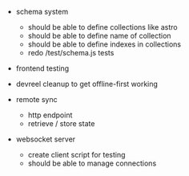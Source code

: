 - schema system
  - should be able to define collections like astro
  - should be able to define name of collection
  - should be able to define indexes in collections
  - redo /test/schema.js tests
- frontend testing
- devreel cleanup to get offline-first working

- remote sync
  - http endpoint
  - retrieve / store state

- websocket server
  - create client script for testing
  - should be able to manage connections